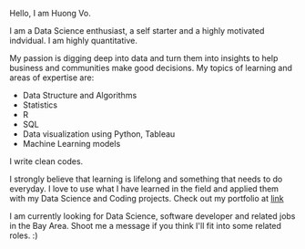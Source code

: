 Hello, I am Huong Vo. 

I am a Data Science enthusiast, a self starter and a highly motivated indvidual. 
I am highly quantitative.

My passion is digging deep into data and turn them into insights to help business and communities make good decisions.
My topics of learning and areas of expertise are: 
 *  Data Structure and Algorithms
 *  Statistics
 *  R 
 *  SQL 
 *  Data visualization using Python, Tableau
 *  Machine Learning models

I write clean codes.

I strongly believe that learning is lifelong and something that needs to do everyday. 
I love to use what I have learned in the field and applied them with my Data Science and Coding projects. Check out my portfolio at [link](https://huongvo99.github.io/HuongVo_Portfolio/) 

I am currently looking for Data Science, software developer and related jobs in the Bay Area.
Shoot me a message if you think I'll fit into some related roles. :) 
